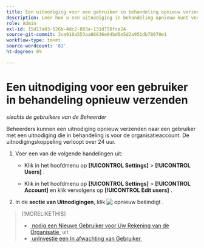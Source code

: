```yaml
---
title: Een uitnodiging voor een gebruiker in behandeling opnieuw verzenden
description: Leer hoe u een uitnodiging in behandeling opnieuw kunt verzenden.
role: Admin
exl-id: 15d17a03-526b-4dc2-883a-131d750fca24
source-git-commit: 3ce910a553aa86836e04bd6e5d2a951db78070e1
workflow-type: tm+mt
source-wordcount: '81'
ht-degree: 0%

---
```


# Een uitnodiging voor een gebruiker in behandeling opnieuw verzenden

*slechts de gebruikers van de Beheerder*

Beheerders kunnen een uitnodiging opnieuw verzenden naar een gebruiker met een uitnodiging die in behandeling is voor de organisatieaccount. De uitnodigingskoppeling verloopt over 24 uur.

1. Voer een van de volgende handelingen uit:

   * Klik in het hoofdmenu op **[!UICONTROL Settings]** > **[!UICONTROL Users]** .

   * Klik in het hoofdmenu op **[!UICONTROL Settings]** > **[!UICONTROL Account]** en klik vervolgens op **[!UICONTROL Edit users]** .

1. In de **sectie van Uitnodigingen**, klik ![&#x200B; opnieuw beëindigt &#x200B;](/help/dsp/assets/resend.png).

>[!MORELIKETHIS]
>
>* [&#x200B; nodig een Nieuwe Gebruiker voor Uw Rekening van de Organisatie &#x200B;](user-invite.md) uit
>* [&#x200B; unInvestie een In afwachting van Gebruiker &#x200B;](user-uninvite.md)

<!-- >* [Edit User Permissions or Delete a User](user-edit.md) -->
